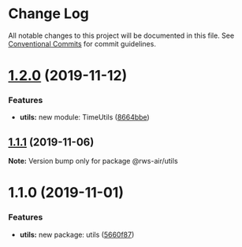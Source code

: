 # Change Log

All notable changes to this project will be documented in this file.
See [Conventional Commits](https://conventionalcommits.org) for commit guidelines.

# [1.2.0](https://github.com/RWS-NL/air-node-packages/compare/@rws-air/utils@1.1.1...@rws-air/utils@1.2.0) (2019-11-12)


### Features

* **utils:** new module: TimeUtils ([8664bbe](https://github.com/RWS-NL/air-node-packages/commit/8664bbea9e04d0f7ece9cd03bcf2795446de9c3f))





## [1.1.1](https://github.com/RWS-NL/air-node-packages/compare/@rws-air/utils@1.1.0...@rws-air/utils@1.1.1) (2019-11-06)

**Note:** Version bump only for package @rws-air/utils





# 1.1.0 (2019-11-01)


### Features

* **utils:** new package: utils ([5660f87](https://github.com/RWS-NL/air-node-packages/commit/5660f8797182c99e6e063f4cbd668bcc1413f85a))
